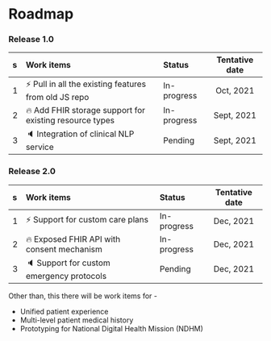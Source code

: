 # Roadmap

### Release 1.0
s | Work items | Status |Tentative date
| :--- | :--- | :--- | :---:
1  | :zap: Pull in all the existing features from old JS repo| In-progress | Oct, 2021
2  | :fire: Add FHIR storage support for existing resource types| In-progress | Sept, 2021
3  | :speaker: Integration of clinical NLP service | Pending | Sept, 2021

### Release 2.0

s | Work items | Status |Tentative date
| :--- | :--- | :--- | :---:
1  | :zap: Support for custom care plans| In-progress | Dec, 2021
2  | :fire: Exposed FHIR API with consent mechanism| In-progress | Dec, 2021
3  | :speaker: Support for custom emergency protocols | Pending | Dec, 2021

Other than, this there will be work items for -
* Unified patient experience
* Multi-level patient medical history
* Prototyping for National Digital Health Mission (NDHM)